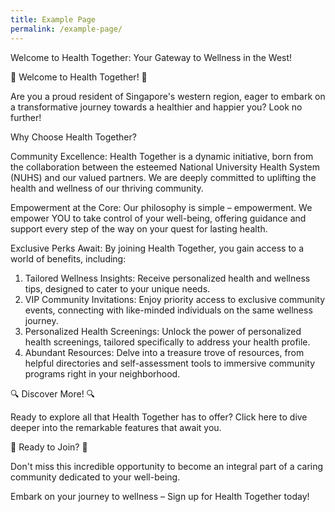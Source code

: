 ```yaml
---
title: Example Page
permalink: /example-page/
---
```

Welcome to Health Together: Your Gateway to Wellness in the West!

🌟 Welcome to Health Together! 🌟

Are you a proud resident of Singapore's western region, eager to embark on a transformative journey towards a healthier and happier you? Look no further!

Why Choose Health Together?

Community Excellence: Health Together is a dynamic initiative, born from the collaboration between the esteemed National University Health System (NUHS) and our valued partners. We are deeply committed to uplifting the health and wellness of our thriving community.

Empowerment at the Core: Our philosophy is simple – empowerment. We empower YOU to take control of your well-being, offering guidance and support every step of the way on your quest for lasting health.

Exclusive Perks Await: By joining Health Together, you gain access to a world of benefits, including:

1.  Tailored Wellness Insights: Receive personalized health and wellness tips, designed to cater to your unique needs.
2.  VIP Community Invitations: Enjoy priority access to exclusive community events, connecting with like-minded individuals on the same wellness journey.
3.  Personalized Health Screenings: Unlock the power of personalized health screenings, tailored specifically to address your health profile.
4.  Abundant Resources: Delve into a treasure trove of resources, from helpful directories and self-assessment tools to immersive community programs right in your neighborhood.

🔍 Discover More! 🔍

Ready to explore all that Health Together has to offer? Click here to dive deeper into the remarkable features that await you.

🎉 Ready to Join? 🎉

Don't miss this incredible opportunity to become an integral part of a caring community dedicated to your well-being.

Embark on your journey to wellness – Sign up for Health Together today!

